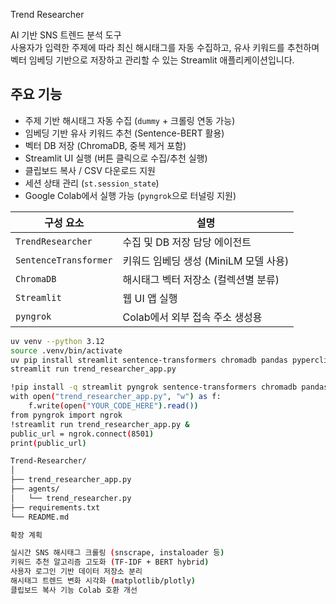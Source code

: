 Trend Researcher

AI 기반 SNS 트렌드 분석 도구  
사용자가 입력한 주제에 따라 최신 해시태그를 자동 수집하고, 유사 키워드를 추천하며 벡터 임베딩 기반으로 저장하고 관리할 수 있는 Streamlit 애플리케이션입니다.

## 주요 기능

- 주제 기반 해시태그 자동 수집 (`dummy` + 크롤링 연동 가능)
- 임베딩 기반 유사 키워드 추천 (Sentence-BERT 활용)
- 벡터 DB 저장 (ChromaDB, 중복 제거 포함)
- Streamlit UI 실행 (버튼 클릭으로 수집/추천 실행)
- 클립보드 복사 / CSV 다운로드 지원
- 세션 상태 관리 (`st.session_state`)
- Google Colab에서 실행 가능 (`pyngrok`으로 터널링 지원)

| 구성 요소              | 설명 |
|-----------------------|------|
| `TrendResearcher`     | 수집 및 DB 저장 담당 에이전트 |
| `SentenceTransformer` | 키워드 임베딩 생성 (MiniLM 모델 사용) |
| `ChromaDB`            | 해시태그 벡터 저장소 (컬렉션별 분류) |
| `Streamlit`           | 웹 UI 앱 실행 |
| `pyngrok`             | Colab에서 외부 접속 주소 생성용 |

```bash
uv venv --python 3.12
source .venv/bin/activate
uv pip install streamlit sentence-transformers chromadb pandas pyperclip
streamlit run trend_researcher_app.py

!pip install -q streamlit pyngrok sentence-transformers chromadb pandas pyperclip
with open("trend_researcher_app.py", "w") as f:
    f.write(open("YOUR_CODE_HERE").read())
from pyngrok import ngrok
!streamlit run trend_researcher_app.py &
public_url = ngrok.connect(8501)
print(public_url)

Trend-Researcher/
│
├── trend_researcher_app.py
├── agents/
│   └── trend_researcher.py     
├── requirements.txt
└── README.md

확장 계획

실시간 SNS 해시태그 크롤링 (snscrape, instaloader 등)
키워드 추천 알고리즘 고도화 (TF-IDF + BERT hybrid)
사용자 로그인 기반 데이터 저장소 분리
해시태그 트렌드 변화 시각화 (matplotlib/plotly)
클립보드 복사 기능 Colab 호환 개선
